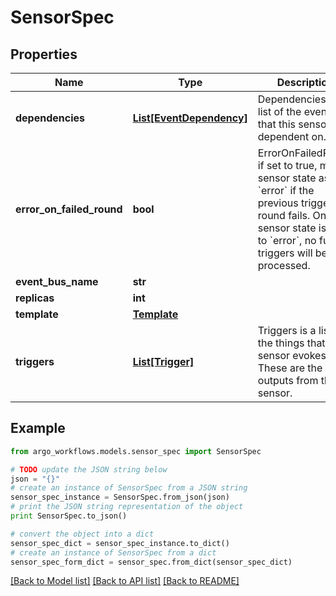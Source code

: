 # SensorSpec


## Properties

Name | Type | Description | Notes
------------ | ------------- | ------------- | -------------
**dependencies** | [**List[EventDependency]**](EventDependency.md) | Dependencies is a list of the events that this sensor is dependent on. | [optional] 
**error_on_failed_round** | **bool** | ErrorOnFailedRound if set to true, marks sensor state as &#x60;error&#x60; if the previous trigger round fails. Once sensor state is set to &#x60;error&#x60;, no further triggers will be processed. | [optional] 
**event_bus_name** | **str** |  | [optional] 
**replicas** | **int** |  | [optional] 
**template** | [**Template**](Template.md) |  | [optional] 
**triggers** | [**List[Trigger]**](Trigger.md) | Triggers is a list of the things that this sensor evokes. These are the outputs from this sensor. | [optional] 

## Example

```python
from argo_workflows.models.sensor_spec import SensorSpec

# TODO update the JSON string below
json = "{}"
# create an instance of SensorSpec from a JSON string
sensor_spec_instance = SensorSpec.from_json(json)
# print the JSON string representation of the object
print SensorSpec.to_json()

# convert the object into a dict
sensor_spec_dict = sensor_spec_instance.to_dict()
# create an instance of SensorSpec from a dict
sensor_spec_form_dict = sensor_spec.from_dict(sensor_spec_dict)
```
[[Back to Model list]](../README.md#documentation-for-models) [[Back to API list]](../README.md#documentation-for-api-endpoints) [[Back to README]](../README.md)


